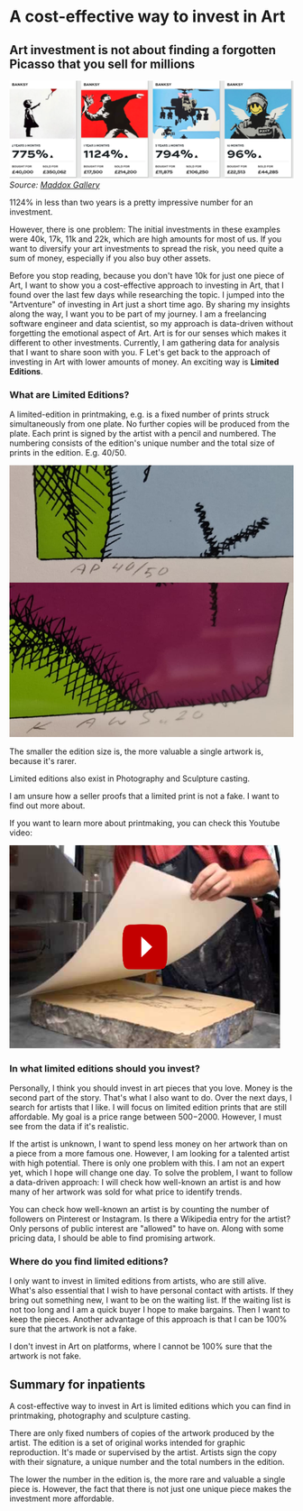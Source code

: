 # A cost-effective way to invest in Art

## Art investment is not about finding a forgotten Picasso that you sell for millions

![Value Increase Art Investment](assets/img/value_increase_screenshot.png)
_Source: [Maddox Gallery](https://maddoxgallery.com/)_

1124% in less than two years is a pretty impressive number for an investment.

However, there is one problem: The initial investments in these examples were 40k, 17k, 11k and 22k, which are high amounts for most of us. If you want to diversify your art investments to spread the risk, you need quite a sum of money, especially if you also buy other assets.

Before you stop reading, because you don't have 10k for just one piece of Art, I want to show you a cost-effective approach to investing in Art, that I found over the last few days while researching the topic. I jumped into the "Artventure" of investing in Art just a short time ago. By sharing my insights along the way, I want you to be part of my journey. I am a freelancing software engineer and data scientist, so my approach is data-driven without forgetting the emotional aspect of Art. Art is for our senses which makes it different to other investments. Currently, I am gathering data for analysis that I want to share soon with you.
F
Let's get back to the approach of investing in Art with lower amounts of money. An exciting way is **Limited Editions**.

### What are Limited Editions?

A limited-edition in printmaking, e.g. is a fixed number of prints struck simultaneously from one plate. No further copies will be produced from the plate. Each print is signed by the artist with a pencil and numbered. The numbering consists of the edition's unique number and the total size of prints in the edition. E.g. 40/50.

![KAWS Signed Limited Edition Print 40/50](assets/img/ap.jpeg)

The smaller the edition size is, the more valuable a single artwork is, because it's rarer.

Limited editions also exist in Photography and Sculpture casting.

I am unsure how a seller proofs that a limited print is not a fake. I want to find out more about.

If you want to learn more about printmaking, you can check this Youtube video:

[![Printmaking Video Preview](assets/img/video.png)](https://www.youtube.com/watch?v=vRSWYefbdSM)

### In what limited editions should you invest?

Personally, I think you should invest in art pieces that you love. Money is the second part of the story. That's what I also want to do. Over the next days, I search for artists that I like. I will focus on limited edition prints that are still affordable. My goal is a price range between $500-$2000. However, I must see from the data if it's realistic.

If the artist is unknown, I want to spend less money on her artwork than on a piece from a more famous one.
However, I am looking for a talented artist with high potential. There is only one problem with this. I am not an expert yet, which I hope will change one day. To solve the problem, I want to follow a data-driven approach: I will check how well-known an artist is and how many of her artwork was sold for what price to identify trends.

You can check how well-known an artist is by counting the number of followers on Pinterest or Instagram. Is there a Wikipedia entry for the artist? Only persons of public interest are "allowed" to have on. Along with some pricing data, I should be able to find promising artwork.

### Where do you find limited editions?

I only want to invest in limited editions from artists, who are still alive. What's also essential that I wish to have personal contact with artists. If they bring out something new, I want to be on the waiting list. If the waiting list is not too long and I am a quick buyer I hope to make bargains. Then I want to keep the pieces. Another advantage of this approach is that I can be 100% sure that the artwork is not a fake.

I don't invest in Art on platforms, where I cannot be 100% sure that the artwork is not fake.

## Summary for inpatients

A cost-effective way to invest in Art is limited editions which you can find in printmaking, photography and sculpture casting.

There are only fixed numbers of copies of the artwork produced by the artist. The edition is a set of original works intended for graphic reproduction. It's made or supervised by the artist. Artists sign the copy with their signature, a unique number and the total numbers in the edition.

The lower the number in the edition is, the more rare and valuable a single piece is. However, the fact that there is not just one unique piece makes the investment more affordable.
